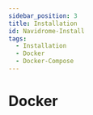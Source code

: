 ```yaml
---
sidebar_position: 3
title: Installation
id: Navidrome-Install
tags:
  - Installation
  - Docker
  - Docker-Compose
---
```


# Docker
